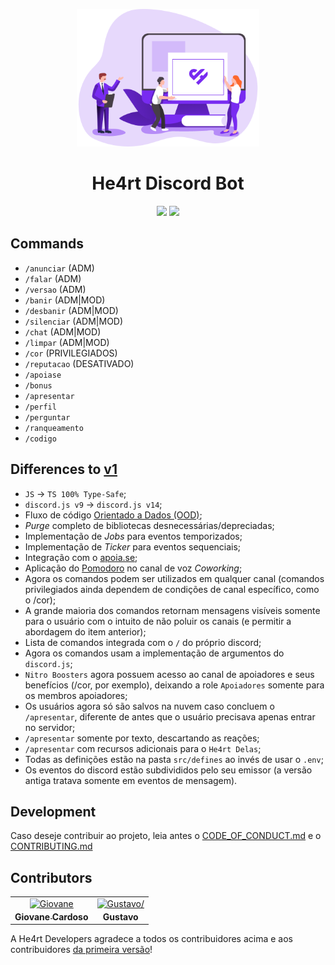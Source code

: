 <p align="center">
  <a href="https://discord.gg/he4rt">
    <img src="./.github/logo.png" height="220">
  </a>
</p>

<h1 align="center">
He4rt Discord Bot
</h1>
<p align="center">
  <a href="https://discord.gg/he4rt"><img src="https://img.shields.io/github/package-json/v/he4rt/he4rt-bot-next?color=782BF1&style=for-the-badge"></a>
  <a href="https://discord.gg/he4rt"><img src="https://img.shields.io/github/license/he4rt/he4rt-bot-next?color=A655FF&style=for-the-badge"></a>
<p>

## Commands

- `/anunciar` (ADM)
- `/falar` (ADM)
- `/versao` (ADM)
- `/banir` (ADM|MOD)
- `/desbanir` (ADM|MOD)
- `/silenciar` (ADM|MOD)
- `/chat` (ADM|MOD)
- `/limpar` (ADM|MOD)
- `/cor` (PRIVILEGIADOS)
- `/reputacao` (DESATIVADO)
- `/apoiase`
- `/bonus`
- `/apresentar`
- `/perfil`
- `/perguntar`
- `/ranqueamento`
- `/codigo`

## Differences to [v1](https://github.com/he4rt/He4rt-Bot)

- `JS` -> `TS 100% Type-Safe`;
- `discord.js v9` -> `discord.js v14`;
- Fluxo de código [Orientado a Dados (OOD)](https://en.wikipedia.org/wiki/Object-oriented_design);
- _Purge_ completo de bibliotecas desnecessárias/depreciadas;
- Implementação de _Jobs_ para eventos temporizados;
- Implementação de _Ticker_ para eventos sequenciais;
- Integração com o [apoia.se](https://apoia.se/heartdevs);
- Aplicação do [Pomodoro](https://pt.wikipedia.org/wiki/T%C3%A9cnica_pomodoro) no canal de voz _Coworking_;
- Agora os comandos podem ser utilizados em qualquer canal (comandos privilegiados ainda dependem de condições de canal específico, como o /cor);
- A grande maioria dos comandos retornam mensagens visíveis somente para o usuário com o intuito de não poluir os canais (e permitir a abordagem do item anterior);
- Lista de comandos integrada com o `/` do próprio discord;
- Agora os comandos usam a implementação de argumentos do `discord.js`;
- `Nitro Boosters` agora possuem acesso ao canal de apoiadores e seus benefícios (/cor, por exemplo), deixando a role `Apoiadores` somente para os membros apoiadores;
- Os usuários agora só são salvos na nuvem caso concluem o `/apresentar`, diferente de antes que o usuário precisava apenas entrar no servidor;
- `/apresentar` somente por texto, descartando as reações;
- `/apresentar` com recursos adicionais para o `He4rt Delas`;
- Todas as definições estão na pasta `src/defines` ao invés de usar o `.env`;
- Os eventos do discord estão subdivididos pelo seu emissor (a versão antiga tratava somente em eventos de mensagem).

## Development

Caso deseje contribuir ao projeto, leia antes o [CODE_OF_CONDUCT.md](./CODE_OF_CONDUCT.md) e o [CONTRIBUTING.md](./CONTRIBUTING.md)

## Contributors

<table>
<tr>
    <td align="center" style="word-wrap: break-word; width: 150.0; height: 150.0">
        <a href=https://github.com/Novout>
            <img src=https://avatars.githubusercontent.com/u/41403842?v=4 width="100;"  alt=Giovane Cardoso/>
            <br />
            <sub style="font-size:14px"><b>Giovane Cardoso</b></sub>
        </a>
    </td>
    <td align="center" style="word-wrap: break-word; width: 150.0; height: 150.0">
        <a href=https://github.com/kjkGustavo>
            <img src=https://avatars.githubusercontent.com/u/47262260?v=4 width="100;"  alt=Gustavo/>
            <br />
            <sub style="font-size:14px"><b>Gustavo</b></sub>
        </a>
    </td>
</tr>
</table>

A He4rt Developers agradece a todos os contribuidores acima e aos contribuidores [da primeira versão](https://github.com/he4rt/He4rt-Bot/blob/master/README.md#-contribuidores)!
